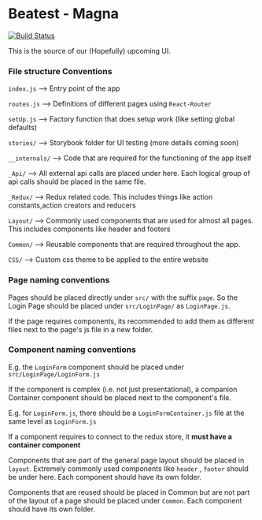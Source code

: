 # Beatest - Magna

[![Build Status](https://travis-ci.org/Beatest-Edumock/magna.svg?branch=master)](https://travis-ci.org/Beatest-Edumock/magna)

This is the source of our (Hopefully) upcoming UI. 




### File structure Conventions


`index.js`     --> Entry point of the app 

`routes.js`    --> Definitions of different pages using `React-Router`

`setUp.js`     --> Factory function that does setup work (like setting global defaults)

`stories/`     --> Storybook folder for UI testing (more details coming soon)

`__internals/` --> Code that are required for the functioning of the app itself

`_Api/`        --> All external api calls are placed under here. Each logical group of api calls 
should be placed in the same file. 

`_Redux/`      --> Redux related code. This includes things like action constants,action creators and
reducers

`Layout/`      --> Commonly used components that are used for almost all pages. This includes
components like header and footers

`Common/`      --> Reusable components that are required throughout the app.

`CSS/`         --> Custom css theme to be applied to the entire website 


### Page naming conventions

Pages should be placed directly under `src/` with the suffix `page`. 
So the Login Page should be placed under `src/LoginPage/` as `LoginPage.js`. 


If the page requires components, its recommended to add them as different
files next to the page's js file in a new folder. 


### Component naming conventions 

E.g. the `LoginForm` component should be placed under 
`src/LoginPage/LoginForm.js`

If the component is complex (i.e. not just presentational),
a companion Container component should be placed next to the component's file.

E.g. for `LoginForm.js`, there should be a `LoginFormContainer.js`
file at the same level as `LoginForm.js`


If a component requires to connect to the redux store, it **must have a container component**


Components that are part of the general page layout 
should be placed in `layout`. Extremely commonly used
components like `header` , `footer` should be under here. 
Each component should have its own folder.

Components that are reused should be placed in Common
but are not part of the layout of a page should be placed under 
`Common`.
Each component should have its own folder.

